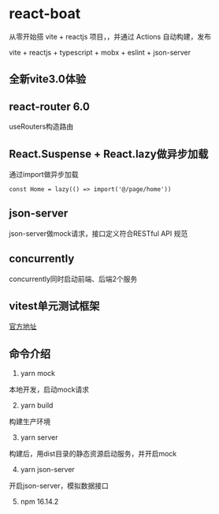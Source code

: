 # react-boat

从零开始搭 vite + reactjs 项目，，并通过 Actions 自动构建，发布

vite + reactjs + typescript + mobx + eslint + json-server


## 全新vite3.0体验

## react-router 6.0

useRouters构造路由

## React.Suspense + React.lazy做异步加载

通过import做异步加载

`const Home = lazy(() => import('@/page/home'))`

## json-server

json-server做mock请求，接口定义符合RESTful API 规范

## concurrently

concurrently同时启动前端、后端2个服务


## vitest单元测试框架

[官方地址](https://cn.vitest.dev/)

## 命令介绍

1. yarn mock

本地开发，启动mock请求

2. yarn build

构建生产环境

3. yarn server

构建后，用dist目录的静态资源启动服务，并开启mock

4. yarn json-server

开启json-server，模拟数据接口

5. npm 16.14.2